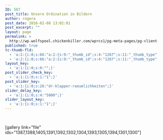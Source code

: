 ```yaml
---
ID: 587
post_title: Unsere Ordination in Bildern
author: rogera
post_date: 2016-02-08 13:02:01
post_excerpt: ""
layout: page
permalink: >
  http://wp.wolfspool.chickenkiller.com/wprcs1/pg-meta-pages/pg-client-pages-rmz/home/raeumlichkeiten/
published: true
tc-thumb-fld:
  - 'a:2:{i:0;s:66:"a:2:{s:9:"_thumb_id";s:4:"1267";s:11:"_thumb_type";s:7:"default";}";i:1;s:66:"a:2:{s:9:"_thumb_id";s:4:"1267";s:11:"_thumb_type";s:7:"default";}";}'
  - 'a:2:{i:0;s:66:"a:2:{s:9:"_thumb_id";s:4:"1267";s:11:"_thumb_type";s:7:"default";}";i:1;s:66:"a:2:{s:9:"_thumb_id";s:4:"1267";s:11:"_thumb_type";s:7:"default";}";}'
layout_key:
  - 'a:1:{i:0;s:0:"";}'
post_slider_check_key:
  - 'a:1:{i:0;s:1:"1";}'
post_slider_key:
  - 'a:1:{i:0;s:26:"dr-klapper-raeumlichkeiten";}'
slider_delay_key:
  - 'a:1:{i:0;s:4:"5000";}'
slider_layout_key:
  - 'a:1:{i:0;s:1:"1";}'
---
```

&nbsp;

[gallery link="file" ids="1387,1388,1405,1391,1392,1302,1304,1393,1305,1394,1301,1300"]